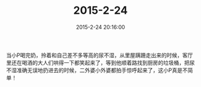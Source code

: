 ﻿---
title: "2015-2-24"
date: 2015-2-24 20:16:00
tags:
categories: 爸爸
---
当小P喝完奶，拎着和自己差不多等高的尿不湿，从里屋蹒跚走出来的时候，客厅里还在喝酒的大人们哄得一下都笑起来了，等到他顺着路找到厨房的垃圾桶，把尿不湿准确无误地扔进去的时候，二外婆小外婆都拍手惊呼起来了，这小P真是不简单！ 